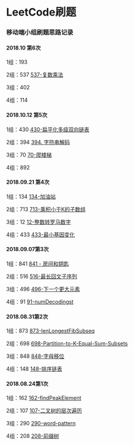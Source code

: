 # LeetCode刷题

### 移动端小组刷题思路记录

#### 2018.10 第6次

1组：193  

2组：537 [537-复数乘法](details/537-复数乘法.md)

3组：402 

4组：114 

#### 2018.10.12 第5次

1组：430  [430-扁平化多级双向链表](details/430/430-扁平化多级双向链表.md)

2组：394 [394. 字符串解码](details/394-字符串解码.md)

3组：70 [70-爬楼梯](details/70-爬楼梯.md)

4组：892 

#### 2018.09.21 第4次

1组：134  [134-加油站](details/134-加油站.md)

2组：713  [713-乘积小于K的子数组](details/713-乘积小于K的子数组.md)

3组：12 [12-整数转罗马数字](details/12-整数转罗马数字.md)

4组：433 [433-最小基因变化](details/433-最小基因变化.md)

#### 2018.09.07第3次

1组：841  [841 - 房间和钥匙](details/841-房间和钥匙.md)

2组：516  [516-最长回文子序列](details/516/516.最长的回文子序列.md)

3组：496 [496-下一个更大元素](details/496-下一个更大元素-I.md)

4组：91 [91-numDecodingst](details/91-numDecodingst.md)

#### 2018.08.31第2次

1组：873  [873-lenLongestFibSubseq](details/873-lenLongestFibSubseq.md)

2组：698 [698-Partition-to-K-Equal-Sum-Subsets](details/698-Partition-to-K-Equal-Sum-Subsets.md)

3组：848 [848-字母移位](details/848-字母移位.md)

4组：148 [148-排序链表](details/148-排序链表.md)


#### 2018.08.24第1次

1组：162 [162-findPeakElement](details/162-findPeakElement.md)

2组：107 [107-二叉树的层次遍历](details/107-二叉树的层次遍历.md)

3组：290 [290-word-pattern](details/290-word-pattern.md)

4组：208  [208-前缀树](details/208-实现前缀树.md)

